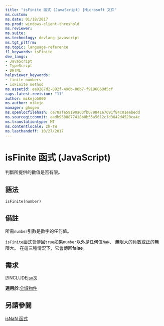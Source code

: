 ```yaml
---
title: "isFinite 函式 (JavaScript) |Microsoft 文件"
ms.custom: 
ms.date: 01/18/2017
ms.prod: windows-client-threshold
ms.reviewer: 
ms.suite: 
ms.technology: devlang-javascript
ms.tgt_pltfrm: 
ms.topic: language-reference
f1_keywords: isFinite
dev_langs:
- JavaScript
- TypeScript
- DHTML
helpviewer_keywords:
- finite numbers
- isFinite method
ms.assetid: ea9287d2-892f-496b-86b7-f9196868d5cf
caps.latest.revision: "11"
author: mikejo5000
ms.author: mikejo
manager: ghogen
ms.openlocfilehash: ce78afe59190a03fb079841e7691f84c01eebedd
ms.sourcegitcommit: aadb9588877418b8b55a5612c1d3842d4520ca4c
ms.translationtype: MT
ms.contentlocale: zh-TW
ms.lasthandoff: 10/27/2017
---
```

# <a name="isfinite-function-javascript"></a>isFinite 函式 (JavaScript)
判斷所提供的數值是否有限。  
  
## <a name="syntax"></a>語法  
  
```  
isFinite(number)   
```  
  
## <a name="remarks"></a>備註  
 所需`number`引數是數字的任何值。  
  
 `isFinite`函式會傳回`true`如果`number`以外是任何值`NaN`、 無限大的負數或正的無限大。 在這三種情況下，它會傳回**false**。  
  
## <a name="requirements"></a>需求  
 [!INCLUDE[jsv3](../../javascript/reference/includes/jsv3-md.md)]  
  
 **適用於**:[全域物件](../../javascript/reference/global-object-javascript.md)  
  
## <a name="see-also"></a>另請參閱  
 [isNaN 函式](../../javascript/reference/isnan-function-javascript.md)